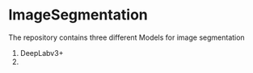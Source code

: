 # ImageSegmentation

The repository contains three different Models for image segmentation

1. DeepLabv3+
2. 
